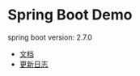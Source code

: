 # Spring Boot Demo

spring boot version: 2.7.0

- [文档](https://www.yuque.com/fengwenyi/spring-boot-demo)
- [更新日志](LOG.md)


